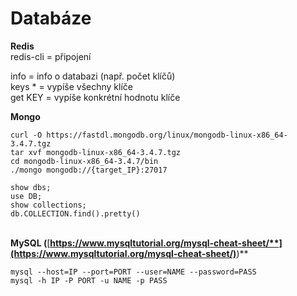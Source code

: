 # Databáze

**Redis**\
redis-cli = připojení

info = info o databazi (např. počet klíčů)\
keys \* = vypíše všechny klíče\
get KEY = vypíše konkrétní hodnotu klíče



**Mongo**

```
curl -O https://fastdl.mongodb.org/linux/mongodb-linux-x86_64-3.4.7.tgz
tar xvf mongodb-linux-x86_64-3.4.7.tgz
cd mongodb-linux-x86_64-3.4.7/bin
./mongo mongodb://{target_IP}:27017
```

```
show dbs;
use DB;
show collections;
db.COLLECTION.find().pretty()
```

\
**MySQL (**[**https://www.mysqltutorial.org/mysql-cheat-sheet/**](https://www.mysqltutorial.org/mysql-cheat-sheet/)**)**

```terminal
mysql --host=IP --port=PORT --user=NAME --password=PASS
mysql -h IP -P PORT -u NAME -p PASS
```

